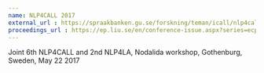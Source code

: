 ```yaml
---
name: NLP4CALL 2017
external_url : https://spraakbanken.gu.se/forskning/teman/icall/nlp4call-workshop-series/joint-6th-nlp4call-and-2nd-nlp4la-nodalida-2017
proceedings_url : https://ep.liu.se/en/conference-issue.aspx?series=ecp&issue=134
---
```


Joint 6th NLP4CALL and 2nd NLP4LA, 
Nodalida workshop, 
Gothenburg, Sweden, May 22 2017